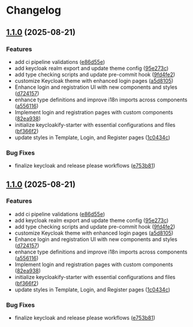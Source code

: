 # Changelog

## [1.1.0](https://github.com/amel-tech/madrasah-frontend/compare/keycloak-theme-v1.0.0...keycloak-theme-v1.1.0) (2025-08-21)


### Features

* add ci pipeline validations ([e86d55e](https://github.com/amel-tech/madrasah-frontend/commit/e86d55eea5e3f94106460af2d2a862c9b01d00a9))
* add keycloak realm export and update theme config ([95e273c](https://github.com/amel-tech/madrasah-frontend/commit/95e273cf6d06d8a21f9e906e20e68265f0c331f7))
* add type checking scripts and update pre-commit hook ([9fd4fe2](https://github.com/amel-tech/madrasah-frontend/commit/9fd4fe248b50864f2cefb9238c3f34c257936399))
* customize Keycloak theme with enhanced login pages ([a5d8105](https://github.com/amel-tech/madrasah-frontend/commit/a5d81055df62d2fbe5ae15c1c0f13a90ce28e2ef))
* Enhance login and registration UI with new components and styles ([d724157](https://github.com/amel-tech/madrasah-frontend/commit/d7241577c5c4ce7c2a3e62f8e1343c69e05e5c82))
* enhance type definitions and improve i18n imports across components ([a556116](https://github.com/amel-tech/madrasah-frontend/commit/a556116b54e8e76165e06ff18d113c722cebdf7d))
* Implement login and registration pages with custom components ([82ea938](https://github.com/amel-tech/madrasah-frontend/commit/82ea938d8e76c5d268986643c890cc4852d4019e))
* initialize keycloakify-starter with essential configurations and files ([bf366f2](https://github.com/amel-tech/madrasah-frontend/commit/bf366f2e8d1d4c6cc0ce72c330b97d3af415cd93))
* update styles in Template, Login, and Register pages ([1c0434c](https://github.com/amel-tech/madrasah-frontend/commit/1c0434cc10faeddf49522167d998b4a339aa2e97))


### Bug Fixes

* finalize keycloak and release please workflows ([e753b81](https://github.com/amel-tech/madrasah-frontend/commit/e753b818c6f2b9d7d6f715ec3cc36a1cc5909a0d))

## [1.1.0](https://github.com/amel-tech/madrasah-frontend/compare/keycloak-theme-v1.0.0...keycloak-theme-v1.1.0) (2025-08-21)


### Features

* add ci pipeline validations ([e86d55e](https://github.com/amel-tech/madrasah-frontend/commit/e86d55eea5e3f94106460af2d2a862c9b01d00a9))
* add keycloak realm export and update theme config ([95e273c](https://github.com/amel-tech/madrasah-frontend/commit/95e273cf6d06d8a21f9e906e20e68265f0c331f7))
* add type checking scripts and update pre-commit hook ([9fd4fe2](https://github.com/amel-tech/madrasah-frontend/commit/9fd4fe248b50864f2cefb9238c3f34c257936399))
* customize Keycloak theme with enhanced login pages ([a5d8105](https://github.com/amel-tech/madrasah-frontend/commit/a5d81055df62d2fbe5ae15c1c0f13a90ce28e2ef))
* Enhance login and registration UI with new components and styles ([d724157](https://github.com/amel-tech/madrasah-frontend/commit/d7241577c5c4ce7c2a3e62f8e1343c69e05e5c82))
* enhance type definitions and improve i18n imports across components ([a556116](https://github.com/amel-tech/madrasah-frontend/commit/a556116b54e8e76165e06ff18d113c722cebdf7d))
* Implement login and registration pages with custom components ([82ea938](https://github.com/amel-tech/madrasah-frontend/commit/82ea938d8e76c5d268986643c890cc4852d4019e))
* initialize keycloakify-starter with essential configurations and files ([bf366f2](https://github.com/amel-tech/madrasah-frontend/commit/bf366f2e8d1d4c6cc0ce72c330b97d3af415cd93))
* update styles in Template, Login, and Register pages ([1c0434c](https://github.com/amel-tech/madrasah-frontend/commit/1c0434cc10faeddf49522167d998b4a339aa2e97))


### Bug Fixes

* finalize keycloak and release please workflows ([e753b81](https://github.com/amel-tech/madrasah-frontend/commit/e753b818c6f2b9d7d6f715ec3cc36a1cc5909a0d))
